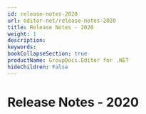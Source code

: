 ```yaml
---
id: release-notes-2020
url: editor-net/release-notes-2020
title: Release Notes - 2020
weight: 1
description: 
keywords: 
bookCollapseSection: true
productName: GroupDocs.Editor for .NET
hideChildren: False
---
```


# Release Notes - 2020
